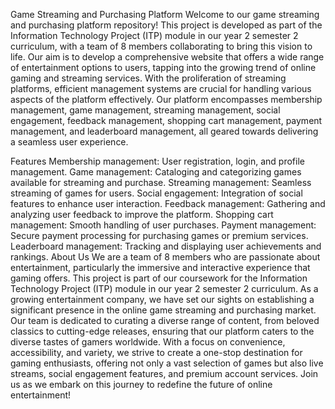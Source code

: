 Game Streaming and Purchasing Platform
Welcome to our game streaming and purchasing platform repository! This project is developed as part of the Information Technology Project (ITP) module in our year 2 semester 2 curriculum, with a team of 8 members collaborating to bring this vision to life. Our aim is to develop a comprehensive website that offers a wide range of entertainment options to users, tapping into the growing trend of online gaming and streaming services. With the proliferation of streaming platforms, efficient management systems are crucial for handling various aspects of the platform effectively. Our platform encompasses membership management, game management, streaming management, social engagement, feedback management, shopping cart management, payment management, and leaderboard management, all geared towards delivering a seamless user experience.

Features
Membership management: User registration, login, and profile management.
Game management: Cataloging and categorizing games available for streaming and purchase.
Streaming management: Seamless streaming of games for users.
Social engagement: Integration of social features to enhance user interaction.
Feedback management: Gathering and analyzing user feedback to improve the platform.
Shopping cart management: Smooth handling of user purchases.
Payment management: Secure payment processing for purchasing games or premium services.
Leaderboard management: Tracking and displaying user achievements and rankings.
About Us
We are a team of 8 members who are passionate about entertainment, particularly the immersive and interactive experience that gaming offers. This project is part of our coursework for the Information Technology Project (ITP) module in our year 2 semester 2 curriculum. As a growing entertainment company, we have set our sights on establishing a significant presence in the online game streaming and purchasing market. Our team is dedicated to curating a diverse range of content, from beloved classics to cutting-edge releases, ensuring that our platform caters to the diverse tastes of gamers worldwide. With a focus on convenience, accessibility, and variety, we strive to create a one-stop destination for gaming enthusiasts, offering not only a vast selection of games but also live streams, social engagement features, and premium account services. Join us as we embark on this journey to redefine the future of online entertainment!
